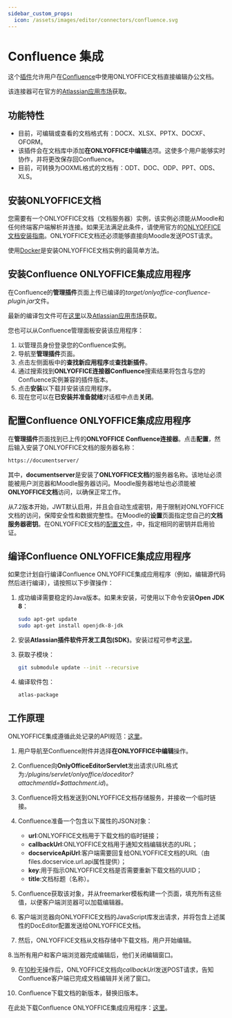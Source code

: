 ```yaml
---
sidebar_custom_props:
  icon: /assets/images/editor/connectors/confluence.svg
---
```


# Confluence 集成

这个[插件](https://github.com/ONLYOFFICE/onlyoffice-confluence)允许用户在[Confluence](https://www.atlassian.com/software/confluence/)中使用ONLYOFFICE文档直接编辑办公文档。

该连接器可在官方的[Atlassian应用市场](https://marketplace.atlassian.com/1218214)获取。

## 功能特性

- 目前，可编辑或查看的文档格式有：DOCX、XLSX、PPTX、DOCXF、OFORM。
- 该插件会在文档库中添加**在ONLYOFFICE中编辑**选项。这使多个用户能够实时协作，并将更改保存回Confluence。
- 目前，可转换为OOXML格式的文档有：ODT、DOC、ODP、PPT、ODS、XLS。

## 安装ONLYOFFICE文档

您需要有一个ONLYOFFICE文档（文档服务器）实例，该实例必须能从Moodle和任何终端客户端解析并连接。如果无法满足此条件，请使用官方的[ONLYOFFICE文档安装指南](https://helpcenter.onlyoffice.com/server/linux/document/linux-installation.aspx)。ONLYOFFICE文档还必须能够直接向Moodle发送POST请求。

使用[Docker](https://github.com/onlyoffice/Docker-DocumentServer)是安装ONLYOFFICE文档实例的最简单方法。

## 安装Confluence ONLYOFFICE集成应用程序

在Confluence的**管理插件**页面上传已编译的*target/onlyoffice-confluence-plugin.jar*文件。

最新的编译包文件可在[这里](https://github.com/onlyoffice/onlyoffice-confluence/releases)以及[Atlassian应用市场](https://marketplace.atlassian.com/apps/1218214/onlyoffice-connector-for-confluence?tab=overview\&hosting=datacenter)获取。

您也可以从Confluence管理面板安装该应用程序：

1. 以管理员身份登录您的Confluence实例。
2. 导航至**管理插件**页面。
3. 点击左侧面板中的**查找新应用程序**或**查找新插件**。
4. 通过搜索找到**ONLYOFFICE连接器Confluence**搜索结果将包含与您的Confluence实例兼容的插件版本。
5. 点击**安装**以下载并安装该应用程序。
6. 现在您可以在**已安装并准备就绪**对话框中点击**关闭**。

## 配置Confluence ONLYOFFICE集成应用程序

在**管理插件**页面找到已上传的**ONLYOFFICE Confluence连接器**。点击**配置**，然后输入安装了ONLYOFFICE文档的服务器名称：

``` sh
https://documentserver/
```

其中，**documentserver**是安装了**ONLYOFFICE文档**的服务器名称。该地址必须能被用户浏览器和Moodle服务器访问。Moodle服务器地址也必须能被**ONLYOFFICE文档**访问，以确保正常工作。

从7.2版本开始，JWT默认启用，并且会自动生成密钥，用于限制对ONLYOFFICE文档的访问，保障安全性和数据完整性。在Moodle的**设置**页面指定您自己的**文档服务器密钥**。在ONLYOFFICE文档的[配置文件](../../additional-api/signature/signature.md)，中，指定相同的密钥并启用验证。

## 编译Confluence ONLYOFFICE集成应用程序

如果您计划自行编译Confluence ONLYOFFICE集成应用程序（例如，编辑源代码然后进行编译），请按照以下步骤操作：

1. 成功编译需要稳定的Java版本。如果未安装，可使用以下命令安装**Open JDK 8**：

   ``` sh
   sudo apt-get update
   sudo apt-get install openjdk-8-jdk
   ```

2. 安装**Atlassian插件软件开发工具包(SDK)**。安装过程可参考[这里](https://developer.atlassian.com/docs/getting-started/set-up-the-atlassian-plugin-sdk-and-build-a-project)。

3. 获取子模块：

   ``` sh
   git submodule update --init --recursive
   ```

4. 编译软件包：

   ``` sh
   atlas-package
   ```

## 工作原理

ONLYOFFICE集成遵循此处记录的API规范：[这里](../basic-concepts.md)。

1. 用户导航至Confluence附件并选择**在ONLYOFFICE中编辑**操作。

2. Confluence向**OnlyOfficeEditorServlet**发出请求(URL格式为:*/plugins/servlet/onlyoffice/doceditor?attachmentId=$attachment.id*)。

3. Confluence将文档发送到ONLYOFFICE文档存储服务，并接收一个临时链接。

4. Confluence准备一个包含以下属性的JSON对象：

   - **url**:ONLYOFFICE文档用于下载文档的临时链接；
   - **callbackUrl**:ONLYOFFICE文档用于通知文档编辑状态的URL；
   - **docserviceApiUrl**:客户端需要回复给ONLYOFFICE文档的URL（由files.docservice.url.api属性提供）；
   - **key**:用于指示ONLYOFFICE文档是否需要重新下载文档的UUID；
   - **title**:文档标题（名称）。

5. Confluence获取该对象，并从freemarker模板构建一个页面，填充所有这些值，以便客户端浏览器可以加载编辑器。

6. 客户端浏览器向ONLYOFFICE文档的JavaScript库发出请求，并将包含上述属性的DocEditor配置发送给ONLYOFFICE文档。

7. 然后，ONLYOFFICE文档从文档存储中下载文档，用户开始编辑。

8.当所有用户和客户端浏览器完成编辑后，他们关闭编辑窗口。

9. 在[10秒](../how-it-works/saving-file.md#save-delay)无操作后，ONLYOFFICE文档向*callbackUrl*发送POST请求，告知Confluence客户端已完成文档编辑并关闭了窗口。

10. Confluence下载文档的新版本，替换旧版本。

在此处下载Confluence ONLYOFFICE集成应用程序：[这里](https://github.com/ONLYOFFICE/onlyoffice-confluence)。
